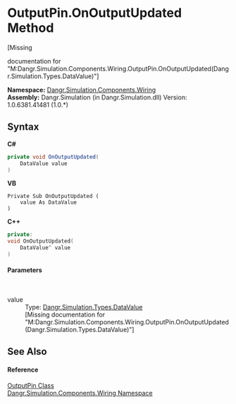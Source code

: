 # OutputPin.OnOutputUpdated Method 
 

\[Missing <summary> documentation for "M:Dangr.Simulation.Components.Wiring.OutputPin.OnOutputUpdated(Dangr.Simulation.Types.DataValue)"\]

**Namespace:**&nbsp;<a href="N_Dangr_Simulation_Components_Wiring">Dangr.Simulation.Components.Wiring</a><br />**Assembly:**&nbsp;Dangr.Simulation (in Dangr.Simulation.dll) Version: 1.0.6381.41481 (1.0.*)

## Syntax

**C#**<br />
``` C#
private void OnOutputUpdated(
	DataValue value
)
```

**VB**<br />
``` VB
Private Sub OnOutputUpdated ( 
	value As DataValue
)
```

**C++**<br />
``` C++
private:
void OnOutputUpdated(
	DataValue^ value
)
```


#### Parameters
&nbsp;<dl><dt>value</dt><dd>Type: <a href="T_Dangr_Simulation_Types_DataValue">Dangr.Simulation.Types.DataValue</a><br />\[Missing <param name="value"/> documentation for "M:Dangr.Simulation.Components.Wiring.OutputPin.OnOutputUpdated(Dangr.Simulation.Types.DataValue)"\]</dd></dl>

## See Also


#### Reference
<a href="T_Dangr_Simulation_Components_Wiring_OutputPin">OutputPin Class</a><br /><a href="N_Dangr_Simulation_Components_Wiring">Dangr.Simulation.Components.Wiring Namespace</a><br />